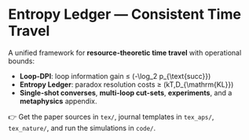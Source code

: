 # Entropy Ledger — Consistent Time Travel

A unified framework for **resource-theoretic time travel** with operational bounds:
- **Loop-DPI**: loop information gain ≤ \(-\log_2 p_{\text{succ}}\)
- **Entropy Ledger**: paradox resolution costs ≥ \(kT\,D_{\mathrm{KL}}\)
- **Single-shot converses**, **multi-loop cut-sets**, **experiments**, and a **metaphysics** appendix.

👉 Get the paper sources in `tex/`, journal templates in `tex_aps/`, `tex_nature/`, and run the simulations in `code/`.
